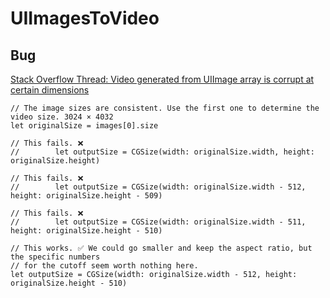 # UIImagesToVideo

## Bug

[Stack Overflow Thread: Video generated from UIImage array is corrupt at certain dimensions
](https://stackoverflow.com/questions/62868226/)

```
// The image sizes are consistent. Use the first one to determine the video size. 3024 × 4032
let originalSize = images[0].size

// This fails. ❌
//        let outputSize = CGSize(width: originalSize.width, height: originalSize.height)

// This fails. ❌
//        let outputSize = CGSize(width: originalSize.width - 512, height: originalSize.height - 509)

// This fails. ❌
//        let outputSize = CGSize(width: originalSize.width - 511, height: originalSize.height - 510)

// This works. ✅ We could go smaller and keep the aspect ratio, but the specific numbers
// for the cutoff seem worth nothing here.
let outputSize = CGSize(width: originalSize.width - 512, height: originalSize.height - 510)
```
